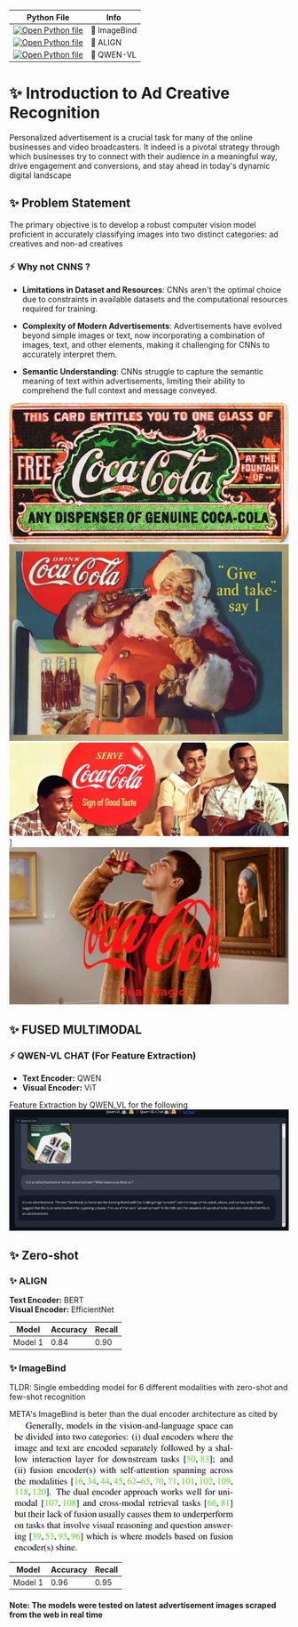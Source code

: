 <div align="center">



<a name="readme-top"></a>
</div>



<div align="center">

<table>
  <thead>
    <tr>
      <th>Python File</th>
      <th>Info</th>
    </tr>
  </thead>
  <tbody>
    <tr>
      <td><a href="Zero_Shot/ImageBind/Zocket_ImageBind.py"><img alt="Open Python file" height="50" src="https://www.svgrepo.com/show/331553/python-package-index.svg" width="50"/></a></td>
      <td>🌋 ImageBind</td>
    </tr>
    <tr>
      <td><a href="Zero_Shot/ALIGN/Align_myself.py"><img alt="Open Python file" height="50" src="https://www.svgrepo.com/show/331553/python-package-index.svg" width="50"/></a></td>
      <td>🌋 ALIGN</td>
    </tr>
    <tr>
      <td><a href="Zero_Shot/ImageBind/Zocket_ImageBind.py"><img alt="Open Python file" height="50" src="https://www.svgrepo.com/show/331553/python-package-index.svg" width="50"/></a></td>
      <td>🌋 QWEN-VL</td>
    </tr>
  </tbody>
</table>

</div>



# ✨ Introduction to Ad Creative Recognition 


Personalized advertisement is a crucial task for many of the online businesses and video broadcasters. It indeed is a pivotal strategy through which businesses try to connect with their audience in a meaningful way, drive engagement and conversions, and stay ahead in today's dynamic digital landscape


## ✨ Problem Statement
The primary objective is to develop a robust computer vision model proficient 
in accurately classifying images into two distinct categories: ad creatives and non-ad creatives



### ⚡️ Why not CNNS ?
- **Limitations in Dataset and Resources**: CNNs aren't the optimal choice due to constraints in available datasets and the computational resources required for training.

- **Complexity of Modern Advertisements**: Advertisements have evolved beyond simple images or text, now incorporating a combination of images, text, and other elements, making it challenging for CNNs to accurately interpret them.

- **Semantic Understanding**: CNNs struggle to capture the semantic meaning of text within advertisements, limiting their ability to comprehend the full context and message conveyed.


![alt text](Images/img.png)
![alt text](Images/img_2.png)
![alt text](Images/img_3.png)]
![alt text](Images/img_4.png)


## ️✨️ FUSED MULTIMODAL 

### ⚡ QWEN-VL CHAT (For Feature Extraction)
- **Text Encoder:** QWEN  
- **Visual Encoder:** ViT  


Feature Extraction by QWEN_VL for the following
![alt text](Images/QWEN_VL.png)

## ✨ Zero-shot

### ✨ ALIGN 
**Text Encoder:** BERT  
**Visual Encoder:** EfficientNet  

| Model        | Accuracy | Recall |
|--------------|----------|--------|
| Model 1      | 0.84     | 0.90   |


### ✨ ImageBind 
TLDR: Single embedding model for 6 different modalities with zero-shot and few-shot recognition

META's ImageBind is beter than the dual encoder architecture as cited by 
![alt text](Images/paper.jpeg)


| Model        | Accuracy | Recall |
|--------------|----------|--------|
| Model 1      | 0.96     | 0.95   |


#### Note: The models were tested on latest advertisement images scraped from the web in real time
